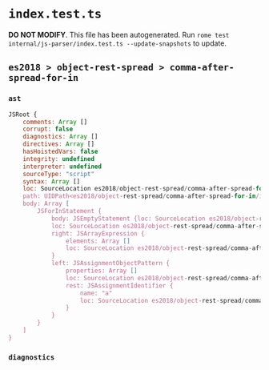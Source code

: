 # `index.test.ts`

**DO NOT MODIFY**. This file has been autogenerated. Run `rome test internal/js-parser/index.test.ts --update-snapshots` to update.

## `es2018 > object-rest-spread > comma-after-spread-for-in`

### `ast`

```javascript
JSRoot {
	comments: Array []
	corrupt: false
	diagnostics: Array []
	directives: Array []
	hasHoistedVars: false
	integrity: undefined
	interpreter: undefined
	sourceType: "script"
	syntax: Array []
	loc: SourceLocation es2018/object-rest-spread/comma-after-spread-for-in/input.js 1:0-2:0
	path: UIDPath<es2018/object-rest-spread/comma-after-spread-for-in/input.js>
	body: Array [
		JSForInStatement {
			body: JSEmptyStatement {loc: SourceLocation es2018/object-rest-spread/comma-after-spread-for-in/input.js 1:19-1:20}
			loc: SourceLocation es2018/object-rest-spread/comma-after-spread-for-in/input.js 1:0-1:20
			right: JSArrayExpression {
				elements: Array []
				loc: SourceLocation es2018/object-rest-spread/comma-after-spread-for-in/input.js 1:16-1:18
			}
			left: JSAssignmentObjectPattern {
				properties: Array []
				loc: SourceLocation es2018/object-rest-spread/comma-after-spread-for-in/input.js 1:5-1:12
				rest: JSAssignmentIdentifier {
					name: "a"
					loc: SourceLocation es2018/object-rest-spread/comma-after-spread-for-in/input.js 1:9-1:10 (a)
				}
			}
		}
	]
}
```

### `diagnostics`

```

```
